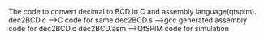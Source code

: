 The code to convert decimal to BCD in C and assembly language(qtspim).
dec2BCD.c -->C code for same
dec2BCD.s -->gcc generated assembly code for dec2BCD.c
dec2BCD.asm -->QtSPIM code for simulation